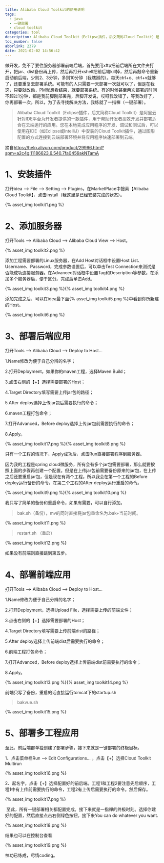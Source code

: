 ```yaml
---
title: Alibaba Cloud Toolkit的使用说明
tags:
  - java
  - 一键部署
  - cloud toolkit
categories: tool
description: Alibaba Cloud Toolkit（Eclipse插件，后文简称Cloud Toolkit）是阿里云针对IDE平台为开发者提供的一款插件，用于帮助开发者高效开发并部署适合在云端运行的应用。
toc_number: false
abbrlink: 2379
date: 2021-02-02 14:56:42
---
```


<!--more-->

<p>做开发，免不了要往服务器部署前端后端，首先要用xftp把前后端所在文件夹打开，把jar、dist备份再上传，然后再打开xshell把前后端kill掉，然后再敲命令重新启动前后端，少则2、3分钟，多则10分钟（我瞎掰的）。每天ctrl+c、ctrl+v就够了，还要重复去部署系统。可能有的人只需要一天部署一次就可以了，但是在我这，只要就改动，PM就想看结果，就要部署系统。有的时候甚至两次部署的时间不超过1分钟，都是我前脚刚部署完，后脚开发说，哎呀我改错了，等我改好了，你再部署一次。所以，为了去寻找解决方法，我练就了一指禅（一键部署）。</p>

<blockquote>
<p>Alibaba Cloud Toolkit（Eclipse插件，后文简称Cloud Toolkit）是阿里云针对IDE平台为开发者提供的一款插件，用于帮助开发者高效开发并部署适合在云端运行的应用。您在本地完成应用程序的开发、调试和测试后，可以使用在IDE（如Eclipse或IntelliJ）中安装的Cloud Toolkit插件，通过图形配置的方式连接到云端部署环境并将应用程序快速部署到云端。</p>
</blockquote>

<p>摘自<a href="https://help.aliyun.com/product/29966.html?spm=a2c4g.11186623.6.540.7fa0459akNTamA">https://help.aliyun.com/product/29966.html?spm=a2c4g.11186623.6.540.7fa0459akNTamA</a></p>

<h1>1、安装插件</h1>

<p>打开idea --&gt; File --&gt; Setting --&gt; Plugins，在MarketPlace中搜索【Alibaba Cloud Toolkit】，点击install（我这里是已经安装完成的状态）。</p>

{% asset_img toolkit1.png %}

<h1>2、添加服务器</h1>

<p>打开Tools --&gt; Alibaba Cloud --&gt; Alibaba Cloud View --&gt; Host。</p>

{% asset_img toolkit2.png %}

<p>添加工程需要部署的Linux服务器，在Add Host对话框中设置Host List、Username、Password，完成参数设置后，可以单击Test Connection来测试是否能成功连接服务器。在Advanced对话框中设置Tag和Description等参数，在添加多个服务器后，便于区分。完成后单击Add。</p>

{% asset_img toolkit3.png %}{% asset_img toolkit4.png %}

<p>添加完成之后，可以在idea最下面{% asset_img toolkit5.png %}中看到你所新建的Host。</p>

{% asset_img toolkit6.png %}

<h1>3、部署后端应用</h1>

<p>打开Tools --&gt; Alibaba Cloud --&gt; Deploy to Host...</p>

<p>1.Name修改为便于自己分辨的名字；</p>

<p>2.打开Deployment，如果你的maven工程，选择Maven Build；</p>

<p>3.点击右侧的【+】选择需要部署的Host；</p>

<p>4.Target Directory填写需要上传jar包的路径；</p>

<p>5.After deploy选择上传jar包后需要执行的命令；</p>

<p>6.maven工程打包命令；</p>

<p>7.打开Advanced，Before deploy选择上传jar包前需要执行的命令；</p>

<p>8.Apply。</p>

{% asset_img toolkit17.png %}{% asset_img toolkit8.png %}

<p>只有一个工程的情况下，Apply成功后，点击Run直接部署程序到服务器。</p>

<p>因为我的工程是spring cloud微服务，所有会有多个jar包需要部署，那么就要按照上面的步骤再创建一个配置。但是在上传jar包前需要备份原来的jar包，在上传之后还要重启jar包，但是现在有两个工程，所以我会在第一个工程的Before deploy运行备份的命令，在第二个工程的After deploy运行重启的命令。</p>

{% asset_img toolkit9.png %}{% asset_img toolkit10.png %}

<p>我只写了简单的备份和重启命令，如果有需要，可以自行添加。</p>

<blockquote>
<p>bak.sh（备份），mv的同时直接将jar包重命名为.bak+当前时间。</p>
</blockquote>

{% asset_img toolkit11.png %}

<blockquote>
<p>restart.sh （重启）</p>
</blockquote>

{% asset_img toolkit12.png %}

<p>如果没有前端则直接跳到第五步。</p>

<h1>4、部署前端应用</h1>

<p>打开Tools --&gt; Alibaba Cloud --&gt; Deploy to Host...</p>

<p>1.Name修改为便于自己分辨的名字；</p>

<p>2.打开Deployment，选择Upload File，选择需要上传的前端文件；</p>

<p>3.点击右侧的【+】选择需要部署的Host；</p>

<p>4.Target Directory填写需要上传前端dist的路径；</p>

<p>5.After deploy选择上传前端dist后需要执行的命令；</p>

<p>6.前端工程打包命令；</p>

<p>7.打开Advanced，Before deploy选择上传前端dist前需要执行的命令；</p>

<p>8.Apply。</p>

{% asset_img toolkit13.png %}{% asset_img toolkit14.png %}

<p>前端只写了备份，重启的话直接运行tomcat下的startup.sh</p>

<blockquote>
<p>bakvue.sh</p>
</blockquote>

{% asset_img toolkit15.png %}

<h1>5、部署多工程应用</h1>

<p>至此，前后端都单独创建了部署步骤，接下来就是一键部署的终极目标。</p>

<p>1、点击菜单栏Run --&gt; Edit Configurations... ，点击【+】选择Cloud Toolkit Multirun</p>

{% asset_img toolkit16.png %}

<p>2、起名字，点击【+】选择配置好的前后端。工程1和工程2要注意先后顺序，工程1中有上传前需要执行的命令，工程2有上传后需要执行的命令。然后保存。</p>

{% asset_img toolkit17.png %}

<p> 至此，所有一键部署相关都配置完成，接下来就是一指禅的终极时刻。选择你建好的配置，然后直接点击右侧绿色按钮，接下来You can do whatever you want.</p>

{% asset_img toolkit18.png %}

<p>结果也可以在控制台查看</p>

{% asset_img toolkit19.png %}

<p>神功已练成，尽情coding。 </p>
